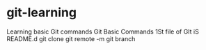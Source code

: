 # git-learning
Learning basic Git commands
Git Basic Commands
1St file of GIt iS README.d
git clone
git remote -m
git branch

